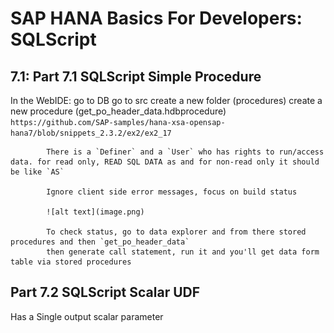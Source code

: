 # SAP HANA Basics For Developers: SQLScript

## 7.1: Part 7.1 SQLScript Simple Procedure

In the WebIDE:
    go to DB
        go to src
            create a new folder (procedures)
            create a new procedure (get_po_header_data.hdbprocedure)
            `https://github.com/SAP-samples/hana-xsa-opensap-hana7/blob/snippets_2.3.2/ex2/ex2_17`
            
            There is a `Definer` and a `User` who has rights to run/access data. for read only, READ SQL DATA as and for non-read only it should be like `AS`

            Ignore client side error messages, focus on build status

            ![alt text](image.png)

            To check status, go to data explorer and from there stored procedures and then `get_po_header_data`
            then generate call statement, run it and you'll get data form table via stored procedures


## Part 7.2 SQLScript Scalar UDF

Has a Single output scalar parameter